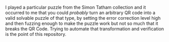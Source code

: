 I played a particular puzzle from the Simon Tatham collection and it occurred to me that you could *probably* turn an arbitrary QR code into a valid solvable puzzle of that type, by setting the error correction level high and then fuzzing enough to make the puzzle work but not so much that it breaks the QR Code. Trying to automate that transformation and verification is the point of this repository.
